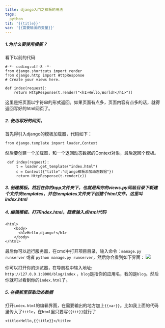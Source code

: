 ```yaml
---
title: django入门之模板的用法
tags:
  python
tit: '{{title}}'
var: '{{需要输出的变量}}'
---
```

##### 1.为什么要使用模板？

  看下以前的代码

```
#-*- coding:utf-8 -*-
from django.shortcuts import render
from django.http import HttpResponse
# Create your views here.

def index(request):
    return HttpResponse(t.render("<h1>Hello,World!</h1>"))
```
 这里是把页面以字符串的形式返回。如果页面有点多，页面内容有点多的话，就得返回写好的html网页了。

##### 2. 使用写好的网页。

首先得引入django的模板加载器，代码如下：
```
from django.template import loader,Context
```
然后要创建一个加载器，和一个返回动态数据的Context对象，最后返回个模板。
```
 def index(request):
     t = loader.get_template("index.html")
     c = Context({"title":"django模板添加动态数据"})
     return HttpResponse(t.render(c))
```
##### 3. 创建模板。然后在你的app文件夹下，也就是和你的views.py同级目录下新建个文件夹templates，并在templates文件夹下创建个html文件，这里叫index.html

##### 4. 编辑模板。打开index.html，随意输入点html代码
```
<html>
    <body>
      <h1>Hello,django!</h1>
    </body>
</html>
```
 最后你可以运行服务器，在cmd中打开项目目录，输入命令：`manage.py runserver` 或者 `python manage.py runserver`，然后你会看到如下界面：
![](https://sunchang.oss-cn-beijing.aliyuncs.com/image/828578-20170104205957675-468248005.png)

你可以打开你的浏览器，在导航栏中输入地址: `http://127.0.0.1:8000/blog/index` ，`blog`是指你的应用名，我的是`blog`。然后你就可以看到你的`index.html`了。

##### 5. 在模板里获取动态数据
打开`index.html`的编辑界面，在需要输出的地方加上`{{var}}`。比如我上面的代码里传入了`title`，在`html`里只要写`{{tit}}`就行了
```
<title>Hello,{{title}}</title>
```